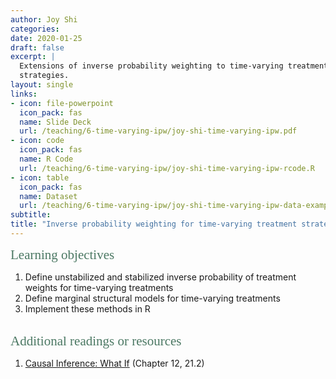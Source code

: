 ```yaml
---
author: Joy Shi
categories:
date: 2020-01-25
draft: false
excerpt: |
  Extensions of inverse probability weighting to time-varying treatment 
  strategies.
layout: single
links:
- icon: file-powerpoint
  icon_pack: fas
  name: Slide Deck
  url: /teaching/6-time-varying-ipw/joy-shi-time-varying-ipw.pdf
- icon: code
  icon_pack: fas
  name: R Code
  url: /teaching/6-time-varying-ipw/joy-shi-time-varying-ipw-rcode.R
- icon: table
  icon_pack: fas
  name: Dataset
  url: /teaching/6-time-varying-ipw/joy-shi-time-varying-ipw-data-example.csv
subtitle: 
title: "Inverse probability weighting for time-varying treatment strategies"
---
```


<span style="color:#4b7863; font-family: 'Garamond'; font-size: 1.5em; font-weight: 100">Learning objectives</span>

1. Define unstabilized and stabilized inverse probability of treatment weights for time-varying treatments
2. Define marginal structural models for time-varying treatments
3. Implement these methods in R
<br><br>

<span style="color:#4b7863; font-family: 'Garamond'; font-size: 1.5em; font-weight: 100">Additional readings or resources</span>  
1. [Causal Inference: What If](https://www.hsph.harvard.edu/miguel-hernan/causal-inference-book/) (Chapter 12, 21.2)
